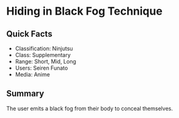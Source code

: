 # Hiding in Black Fog Technique

## Quick Facts
- Classification: Ninjutsu
- Class: Supplementary
- Range: Short, Mid, Long
- Users: Seiren Funato
- Media: Anime

## Summary
The user emits a black fog from their body to conceal themselves.

